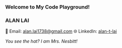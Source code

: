### Welcome to My Code Playground! 

### ALAN LAI
📧 Email: alan.lai1738@gmail.com
🌐 LinkedIn: [alan-t-lai](https://www.linkedin.com/in/alan-t-lai/) 

_You see the hat? I am Mrs. Nesbitt!_
